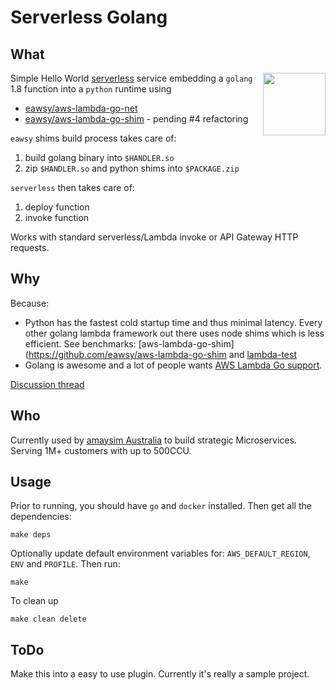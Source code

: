 # Serverless Golang

## What
[<img src="https://rawgit.com/justserverless/awesome-serverless/master/logo_serverless.png" align="right" width="100">](http://serverless.com)
Simple Hello World [serverless](https://serverless.com/) service embedding a `golang` 1.8 function
into a `python` runtime using 

- [eawsy/aws-lambda-go-net](https://github.com/eawsy/aws-lambda-go-net)
- [eawsy/aws-lambda-go-shim](https://github.com/eawsy/aws-lambda-go-shim) - pending #4 refactoring

`eawsy` shims build process takes care of:

1. build golang binary into `$HANDLER.so`
1. zip `$HANDLER.so` and python shims into `$PACKAGE.zip`

`serverless` then takes care of:

1. deploy function
1. invoke function

Works with standard serverless/Lambda invoke or API Gateway HTTP requests.

## Why
Because:
- Python has the fastest cold startup time and thus minimal latency. Every other golang lambda framework out there uses node shims which is less efficient. See benchmarks: [aws-lambda-go-shim](https://github.com/eawsy/aws-lambda-go-shim and [lambda-test](https://github.com/berezovskyi/lambda-test)
- Golang is awesome and a lot of people wants [AWS Lambda Go support](https://twitter.com/awscloud/status/659795641204260864).

[Discussion thread](https://github.com/serverless/serverless/issues/2712)

## Who
Currently used by [amaysim Australia](https://www.amaysim.com.au/) to build strategic Microservices. Serving 1M+ customers with up to 500CCU.

## Usage
Prior to running, you should have `go` and `docker` installed. Then get all the dependencies:

    make deps

Optionally update default environment variables for: `AWS_DEFAULT_REGION`, `ENV` and `PROFILE`. Then run:

    make

To clean up

    make clean delete

## ToDo
Make this into a easy to use plugin. Currently it's really a sample project.
